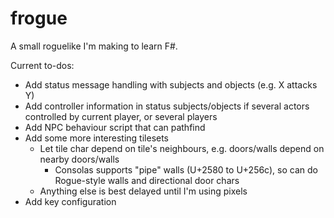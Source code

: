 # frogue

A small roguelike I'm making to learn F#.

Current to-dos:

- Add status message handling with subjects and objects (e.g. X attacks Y)
- Add controller information in status subjects/objects if several actors controlled by current player, or several players
- Add NPC behaviour script that can pathfind
- Add some more interesting tilesets
  - Let tile char depend on tile's neighbours, e.g. doors/walls depend on nearby doors/walls
    - Consolas supports "pipe" walls (U+2580 to U+256c), so can do Rogue-style walls and directional door chars
  - Anything else is best delayed until I'm using pixels
- Add key configuration

